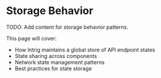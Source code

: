 # Storage Behavior

TODO: Add content for storage behavior patterns.

This page will cover:
- How Intrig maintains a global store of API endpoint states
- State sharing across components
- Network state management patterns
- Best practices for state storage
